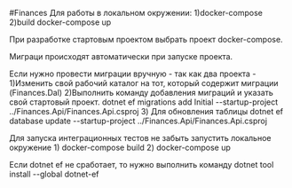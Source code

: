 #Finances
Для работы в локальном окружении: 1)docker-compose 2)build docker-compose up

При разработке стартовым проектом выбрать проект docker-compose.

Миграци происходят автоматически при запуске проекта.

Если нужно провести миграции вручную - так как два проекта - 
1)Изменить свой рабочий каталог на тот, который содержит миграции (Finances.Dal) 
2)Выполнить команду добавления миграций и указать свой стартовый проект. dotnet ef migrations add Initial --startup-project ../Finances.Api/Finances.Api.csproj 
3) Для обновления таблицы dotnet ef database update --startup-project ../Finances.Api/Finances.Api.csproj

Для запуска интеграционных тестов не забыть запустить локальное окружение 1) docker-compose build 2) docker-compose up

Если dotnet ef не сработает, то нужно выполнить команду dotnet tool install --global dotnet-ef